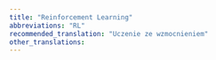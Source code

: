 ```yaml
---
title: "Reinforcement Learning"
abbreviations: "RL"
recommended_translation: "Uczenie ze wzmocnieniem"
other_translations:
---
```

